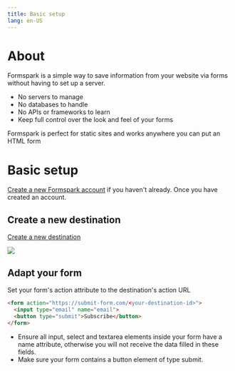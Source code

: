 ```yaml
---
title: Basic setup
lang: en-US
---
```


# About

Formspark is a simple way to save information from your website via forms without having to set up a server.

- No servers to manage
- No databases to handle
- No APIs or frameworks to learn
- Keep full control over the look and feel of your forms

Formspark is perfect for static sites and works anywhere you can put an HTML form

# Basic setup

[Create a new Formspark account](https://formspark.io/register) if you haven't already. Once you have created an account.

## Create a new destination

[Create a new destination](https://formspark.io/new-destination)

![](https://formspark.io/new-destination.png?74ae43bff54ec1244139b3f3eaa8e117)

## Adapt your form

Set your form's action attribute to the destination's action URL

``` html
<form action="https://submit-form.com/<your-destination-id>">
  <input type="email" name="email">
  <button type="submit">Subscribe</button>
</form>
```

* Ensure all input, select and textarea elements inside your form have a name attribute, otherwise you will not receive the data filled in these fields.
* Make sure your form contains a button element of type submit.